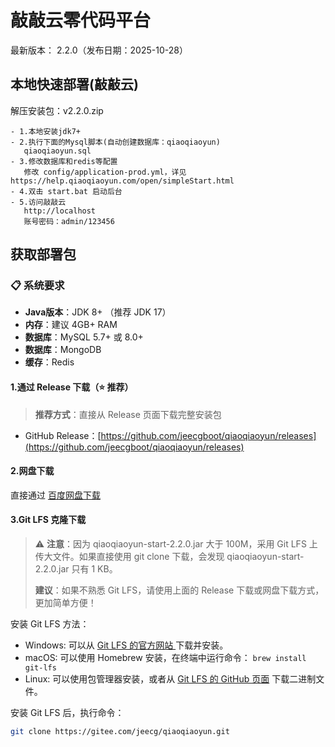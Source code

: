敲敲云零代码平台
===============

最新版本： 2.2.0（发布日期：2025-10-28） 




本地快速部署(敲敲云)
-----------------------------------

解压安装包：v2.2.0.zip

```
- 1.本地安装jdk7+
- 2.执行下面的Mysql脚本(自动创建数据库：qiaoqiaoyun)
   qiaoqiaoyun.sql
- 3.修改数据库和redis等配置
   修改 config/application-prod.yml，详见 https://help.qiaoqiaoyun.com/open/simpleStart.html
- 4.双击 start.bat 启动后台
- 5.访问敲敲云
   http://localhost
   账号密码：admin/123456
```

获取部署包
-----------------------------------

### 📋 系统要求

- **Java版本**：JDK 8+ （推荐 JDK 17）
- **内存**：建议 4GB+ RAM
- **数据库**：MySQL 5.7+ 或 8.0+
- **数据库**：MongoDB
- **缓存**：Redis

#### 1.通过 Release 下载（⭐ 推荐）

> **推荐方式**：直接从 Release 页面下载完整安装包

- GitHub Release：[https://github.com/jeecgboot/qiaoqiaoyun/releases](https://github.com/jeecgboot/qiaoqiaoyun/releases)

#### 2.网盘下载

直接通过 [百度网盘下载](https://pan.baidu.com/s/141_ugZIGfuiDw3t6GvyR1Q?pwd=gdkq)

#### 3.Git LFS 克隆下载
> ⚠️ **注意**：因为 qiaoqiaoyun-start-2.2.0.jar 大于 100M，采用 Git LFS 上传大文件。如果直接使用 git clone 下载，会发现 qiaoqiaoyun-start-2.2.0.jar 只有 1 KB。
> 
> **建议**：如果不熟悉 Git LFS，请使用上面的 Release 下载或网盘下载方式，更加简单方便！

安装 Git LFS 方法：
- Windows: 可以从 [Git LFS 的官方网站 ](https://git-lfs.github.com/)下载并安装。
- macOS: 可以使用 Homebrew 安装，在终端中运行命令： `brew install git-lfs`
- Linux: 可以使用包管理器安装，或者从 [Git LFS 的 GitHub 页面](https://github.com/git-lfs/git-lfs/releases) 下载二进制文件。


安装 Git LFS 后，执行命令：
```bash
git clone https://gitee.com/jeecg/qiaoqiaoyun.git
```

